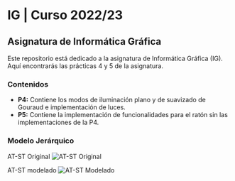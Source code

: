 # IG | Curso 2022/23

## Asignatura de Informática Gráfica

Este repositorio está dedicado a la asignatura de Informática Gráfica (IG). Aquí encontrarás las prácticas 4 y 5 de la asignatura.

### Contenidos
- **P4:** Contiene los modos de iluminación plano y de suavizado de Gouraud e implementación de luces.
- **P5:** Contiene la implementación de funcionalidades para el ratón sin las implementaciones de la P4.

### Modelo Jerárquico
AT-ST Original
![AT-ST Original](https://m.media-amazon.com/images/I/61f86Ozv8IL.jpg)

AT-ST modelado
![AT-ST Modelado](https://m.media-amazon.com/images/I/61f86Ozv8IL.jpg)
